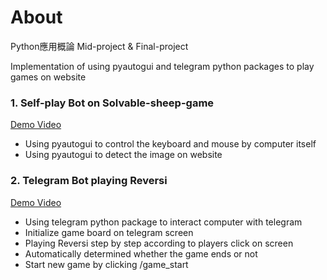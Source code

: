 About
===
Python應用概論 Mid-project & Final-project

Implementation of using pyautogui and telegram python packages to play games on website

### 1. Self-play Bot on Solvable-sheep-game
[Demo Video](<https://www.youtube.com/watch?v=ntqfN2wLgDg>)
- Using pyautogui to control the keyboard and mouse by computer itself
- Using pyautogui to detect the image on website

### 2. Telegram Bot playing Reversi
[Demo Video](<https://www.youtube.com/watch?v=n0ZBw1Elub4>)
- Using telegram python package to interact computer with telegram
- Initialize game board on telegram screen
- Playing Reversi step by step according to players click on screen
- Automatically determined whether the game ends or not
- Start new game by clicking /game_start
